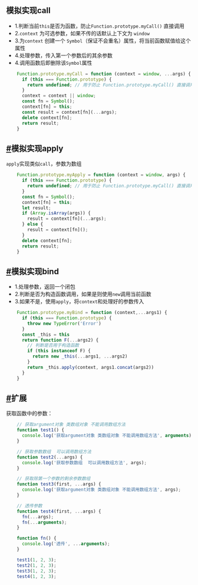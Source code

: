 ## 模拟实现call

- 1.判断当前`this`是否为函数，防止`Function.prototype.myCall()` 直接调用
- 2.`context` 为可选参数，如果不传的话默认上下文为 `window`
- 3.为`context` 创建一个 `Symbol`（保证不会重名）属性，将当前函数赋值给这个属性
- 4.处理参数，传入第一个参数后的其余参数
- 4.调用函数后即删除该`Symbol`属性

```js
    Function.prototype.myCall = function (context = window, ...args) {
      if (this === Function.prototype) {
        return undefined; // 用于防止 Function.prototype.myCall() 直接调用
      }
      context = context || window;
      const fn = Symbol();
      context[fn] = this;
      const result = context[fn](...args);
      delete context[fn];
      return result;
    }
```

## [#](http://www.conardli.top/docs/JavaScript/手动实现call、apply、bind.html#模拟实现apply)模拟实现apply

`apply`实现类似`call`，参数为数组

```js
    Function.prototype.myApply = function (context = window, args) {
      if (this === Function.prototype) {
        return undefined; // 用于防止 Function.prototype.myCall() 直接调用
      }
      const fn = Symbol();
      context[fn] = this;
      let result;
      if (Array.isArray(args)) {
        result = context[fn](...args);
      } else {
        result = context[fn]();
      }
      delete context[fn];
      return result;
    }
```

## [#](http://www.conardli.top/docs/JavaScript/手动实现call、apply、bind.html#模拟实现bind)模拟实现bind

- 1.处理参数，返回一个闭包
- 2.判断是否为构造函数调用，如果是则使用`new`调用当前函数
- 3.如果不是，使用`apply`，将`context`和处理好的参数传入

```js
    Function.prototype.myBind = function (context,...args1) {
      if (this === Function.prototype) {
        throw new TypeError('Error')
      }
      const _this = this
      return function F(...args2) {
        // 判断是否用于构造函数
        if (this instanceof F) {
          return new _this(...args1, ...args2)
        }
        return _this.apply(context, args1.concat(args2))
      }
    }
```

## [#](http://www.conardli.top/docs/JavaScript/手动实现call、apply、bind.html#扩展)扩展

获取函数中的参数：

```js
    // 获取argument对象 类数组对象 不能调用数组方法
    function test1() {
      console.log('获取argument对象 类数组对象 不能调用数组方法', arguments);
    }

    // 获取参数数组  可以调用数组方法
    function test2(...args) {
      console.log('获取参数数组  可以调用数组方法', args);
    }

    // 获取除第一个参数的剩余参数数组
    function test3(first, ...args) {
      console.log('获取argument对象 类数组对象 不能调用数组方法', args);
    }

    // 透传参数
    function test4(first, ...args) {
      fn(...args);
      fn(...arguments);
    }

    function fn() {
      console.log('透传', ...arguments);
    }

    test1(1, 2, 3);
    test2(1, 2, 3);
    test3(1, 2, 3);
    test4(1, 2, 3);
```